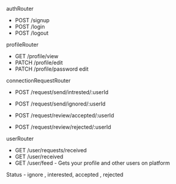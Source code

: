 authRouter
- POST /signup
- POST /login
- POST /logout

profileRouter
- GET /profile/view
- PATCH /profile/edit
- PATCH /profile/password  edit

connectionRequestRouter
- POST /request/send/intrested/:userId
- POST /request/send/ignored/:userId

- POST /request/review/accepted/:userId
- POST /request/review/rejected/:userId

userRouter
- GET /user/requests/received
- GET /user/received
- GET /user/feed - Gets your profile and other users on platform

Status - ignore , interested, accepted , rejected